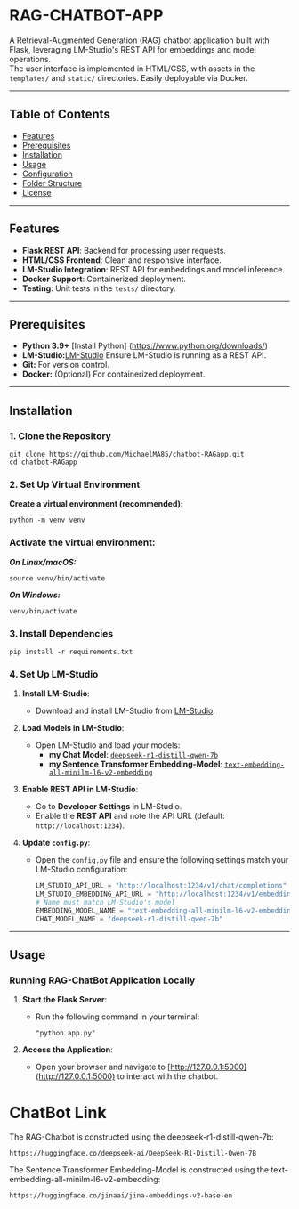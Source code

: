 # RAG-CHATBOT-APP

A Retrieval-Augmented Generation (RAG) chatbot application built with Flask, leveraging LM-Studio's REST API for embeddings and model operations.  
The user interface is implemented in HTML/CSS, with assets in the `templates/` and `static/` directories. Easily deployable via Docker.

---

## Table of Contents

- [Features](#features)
- [Prerequisites](#prerequisites)
- [Installation](#installation)
- [Usage](#usage)
- [Configuration](#configuration)
- [Folder Structure](#folder-structure)
- [License](#license)

---

## Features

- **Flask REST API**: Backend for processing user requests.
- **HTML/CSS Frontend**: Clean and responsive interface.
- **LM-Studio Integration**: REST API for embeddings and model inference.
- **Docker Support**: Containerized deployment.
- **Testing**: Unit tests in the `tests/` directory.

---

## Prerequisites

- **Python 3.9+** [Install Python] (https://www.python.org/downloads/)
- **LM-Studio:**[LM-Studio](https://lmstudio.ai/) Ensure LM-Studio is running as a REST API.
- **Git:** For version control.
- **Docker:** (Optional) For containerized deployment.

---

## Installation

### 1. Clone the Repository

```
git clone https://github.com/MichaelMA85/chatbot-RAGapp.git
cd chatbot-RAGapp
```
### 2. Set Up Virtual Environment

**Create a virtual environment (recommended):**
```
python -m venv venv
```

### Activate the virtual environment:
***On Linux/macOS:***
```
source venv/bin/activate
```
***On Windows:***
```
venv/bin/activate
```
### 3. Install Dependencies
```
pip install -r requirements.txt
```

### 4. Set Up LM-Studio

1. **Install LM-Studio**:
   - Download and install LM-Studio from [LM-Studio](https://lmstudio.ai/).

2. **Load Models in LM-Studio**:
   - Open LM-Studio and load your models:
     - **my Chat Model**: 
     [`deepseek-r1-distill-qwen-7b`](https://huggingface.co/deepseek-ai/DeepSeek-R1-Distill-Qwen-7B)
     - **my Sentence Transformer Embedding-Model**: 
     [`text-embedding-all-minilm-l6-v2-embedding`](https://huggingface.co/sentence-transformers/all-MiniLM-L6-v2)

3. **Enable REST API in LM-Studio**:
   - Go to **Developer Settings** in LM-Studio.
   - Enable the **REST API** and note the API URL (default: `http://localhost:1234`).

4. **Update `config.py`**:
   - Open the `config.py` file and ensure the following settings match your LM-Studio configuration:
     ```python
     LM_STUDIO_API_URL = "http://localhost:1234/v1/chat/completions"
     LM_STUDIO_EMBEDDING_API_URL = "http://localhost:1234/v1/embeddings"
     # Name must match LM-Studio's model
     EMBEDDING_MODEL_NAME = "text-embedding-all-minilm-l6-v2-embedding"
     CHAT_MODEL_NAME = "deepseek-r1-distill-qwen-7b"
     ```
 

---

## Usage

### Running RAG-ChatBot Application Locally

1. **Start the Flask Server**:
   - Run the following command in your terminal:
     ```
     "python app.py"
     ```

2. **Access the Application**:
   - Open your browser and navigate to [http://127.0.0.1:5000](http://127.0.0.1:5000) to interact with the chatbot.

# ChatBot Link

The RAG-Chatbot is constructed using the deepseek-r1-distill-qwen-7b:

```
https://huggingface.co/deepseek-ai/DeepSeek-R1-Distill-Qwen-7B
```

The Sentence Transformer Embedding-Model is constructed using the text-embedding-all-minilm-l6-v2-embedding:
```
https://huggingface.co/jinaai/jina-embeddings-v2-base-en
```
